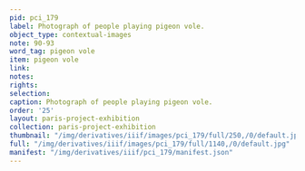 ```yaml
---
pid: pci_179
label: Photograph of people playing pigeon vole.
object_type: contextual-images
note: 90-93
word_tag: pigeon vole
item: pigeon vole
link: 
notes: 
rights: 
selection: 
caption: Photograph of people playing pigeon vole.
order: '25'
layout: paris-project-exhibition
collection: paris-project-exhibition
thumbnail: "/img/derivatives/iiif/images/pci_179/full/250,/0/default.jpg"
full: "/img/derivatives/iiif/images/pci_179/full/1140,/0/default.jpg"
manifest: "/img/derivatives/iiif/pci_179/manifest.json"
---
```

